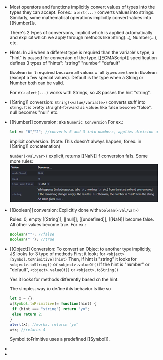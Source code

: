 - Most operators and functions implicitly convert values of types into the types they can accept.
  For ex.:
  ``alert(...)`` converts values into strings.
  Similarly, some mathematical operations implicitly convert values into [[Number]]s.
  
  There's 2 types of conversions, implicit which is applied automatically and explicit which we apply through methods like String(...), Number(...), etc.
- Hints:
  In JS when a different type is required than the variable's type, a "hint" is passed for conversion of the type. [[ECMAScript]] specification defines 3 types of "hints":
  "string"
  "number"
  "default"
  
  Boolean isn't required because all values of all types are true in Boolean (except a few special values).
  Default is the type when a String or Number both can be valid.
  
  For ex.:
  ``alert(...)`` works with Strings, so JS passes the hint "string".
- [[String]] conversion:
  ``String(<value/variable>)`` converts stuff into string. It is pretty straight-forward as values like false become "false", null becomes "null" etc.
- [[Number]] conversion:
  aka ``Numeric Conversion``
  For ex.:
  ```js
  let v= "6"/"2"; //converts 6 and 3 into numbers, applies division and stores the result 3 in v.
  ```
  implicit conversion. (Note: This doesn't always happen, for ex. in [[String]] concatenation)
  
  ``Number(<val/var>)`` explicit, returns [[NaN]] if conversion fails.
  Some more rules:
  ![image.png](../assets/image_1685372316472_0.png)
- [[Boolean]] conversion:
  Explicitly done with ``Boolean(<val/var>)``
  
  Rules:
  0, empty [[String]], [[null]], [[undefined]], [[NaN]] become false.
  All other values become true.
  For ex.:
  ```js
  Boolean(""); //false
  Boolean(" "); //true
  ```
- [[Object]] Conversion:
  To convert an Object to another type implicitly, JS looks for 3 type of methods
  First it looks for
  ``<object>[Symbol.toPrimitive](hint)``
  Then, if hint is "string" it looks for
  ``<object>.toString()`` or ``<object>.valueOf()``
  If the hint is "number" or "default",
  ``<object>.valueOf()`` or ``<object>.toString()`` 
  
  Yes it looks for methods differently based on the hint.
  
  The simplest way to define this behavior is like so
  ```js
  let x = {};
  x[Symbol.toPrimitive]= function(hint) {
   if (hint === "string") return "yo";
   else return 2;
  }
  alert(x); //works, returns "yo"
  x+x; //returns 4
  ```
  Symbol.toPrimitive uses a predefined [[Symbol]].
-
-